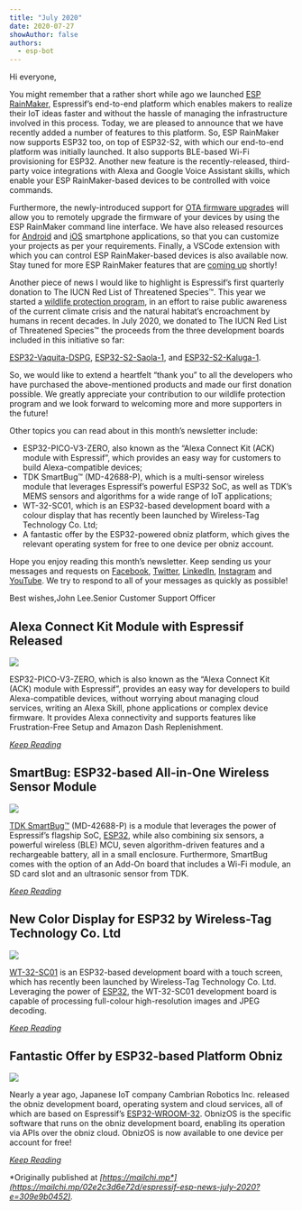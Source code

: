 ```yaml
---
title: "July 2020"
date: 2020-07-27
showAuthor: false
authors: 
  - esp-bot
---
```

Hi everyone,

You might remember that a rather short while ago we launched [ESP RainMaker](https://www.espressif.com/en/news/ESP-RainMaker), Espressif’s end-to-end platform which enables makers to realize their IoT ideas faster and without the hassle of managing the infrastructure involved in this process. Today, we are pleased to announce that we have recently added a number of features to this platform. So, ESP RainMaker now supports ESP32 too, on top of ESP32-S2, with which our end-to-end platform was initially launched. It also supports BLE-based Wi-Fi provisioning for ESP32. Another new feature is the recently-released, third-party voice integrations with Alexa and Google Voice Assistant skills, which enable your ESP RainMaker-based devices to be controlled with voice commands.

Furthermore, the newly-introduced support for [OTA firmware upgrades](https://rainmaker.espressif.com/docs/ota.html) will allow you to remotely upgrade the firmware of your devices by using the ESP RainMaker command line interface. We have also released resources for [Android](https://github.com/espressif/esp-rainmaker-android) and [iOS](https://github.com/espressif/esp-rainmaker-ios) smartphone applications, so that you can customize your projects as per your requirements. Finally, a VSCode extension with which you can control ESP RainMaker-based devices is also available now. Stay tuned for more ESP RainMaker features that are [coming up](https://rainmaker.espressif.com/docs/what-next.html) shortly!

Another piece of news I would like to highlight is Espressif’s first quarterly donation to The IUCN Red List of Threatened Species™. This year we started a [wildlife protection program](https://www.espressif.com/en/company/corporate-responsibility/wildlife-protection-program), in an effort to raise public awareness of the current climate crisis and the natural habitat’s encroachment by humans in recent decades. In July 2020, we donated to The IUCN Red List of Threatened Species™ the proceeds from the three development boards included in this initiative so far:

[ESP32-Vaquita-DSPG](https://github.com/espressif/esp-va-sdk/blob/master/docs/en/hw-reference/esp32/user-guide-esp32-vaquita-dspg.md), [ESP32-S2-Saola-1](https://docs.espressif.com/projects/esp-idf/en/latest/esp32s2/hw-reference/esp32s2/user-guide-saola-1-v1.2.html), and [ESP32-S2-Kaluga-1](https://www.espressif.com/en/products/devkits).

So, we would like to extend a heartfelt “thank you” to all the developers who have purchased the above-mentioned products and made our first donation possible. We greatly appreciate your contribution to our wildlife protection program and we look forward to welcoming more and more supporters in the future!

Other topics you can read about in this month’s newsletter include:

- ESP32-PICO-V3-ZERO, also known as the “Alexa Connect Kit (ACK) module with Espressif”, which provides an easy way for customers to build Alexa-compatible devices;
- TDK SmartBug™ (MD-42688-P), which is a multi-sensor wireless module that leverages Espressif’s powerful ESP32 SoC, as well as TDK’s MEMS sensors and algorithms for a wide range of IoT applications;
- WT-32-SC01, which is an ESP32-based development board with a colour display that has recently been launched by Wireless-Tag Technology Co. Ltd;
- A fantastic offer by the ESP32-powered obniz platform, which gives the relevant operating system for free to one device per obniz account.

Hope you enjoy reading this month’s newsletter. Keep sending us your messages and requests on [Facebook](https://www.facebook.com/espressif/), [Twitter](https://twitter.com/EspressifSystem), [LinkedIn](https://www.linkedin.com/company/espressif-systems/), [Instagram](https://www.instagram.com/espressif_systems/) and [YouTube](https://www.youtube.com/channel/UCDBWNF7CJ2U5eLGT7o3rKog). We try to respond to all of your messages as quickly as possible!

Best wishes,John Lee.Senior Customer Support Officer

## Alexa Connect Kit Module with Espressif Released

![](https://miro.medium.com/v2/resize:fit:640/format:webp/0*M1ZoQjHaPD_ptoj4.png)

ESP32-PICO-V3-ZERO, which is also known as the “Alexa Connect Kit (ACK) module with Espressif”, provides an easy way for developers to build Alexa-compatible devices, without worrying about managing cloud services, writing an Alexa Skill, phone applications or complex device firmware. It provides Alexa connectivity and supports features like Frustration-Free Setup and Amazon Dash Replenishment.

[*Keep Reading*](https://www.espressif.com/en/news/ACK_with_ESP)

## SmartBug: ESP32-based All-in-One Wireless Sensor Module

![](https://miro.medium.com/v2/resize:fit:640/format:webp/0*Vpa_IXLb50kpBQXg.png)

[TDK SmartBug™](https://invensense.tdk.com/smartbug/) (MD-42688-P) is a module that leverages the power of Espressif’s flagship SoC, [ESP32](https://www.espressif.com/en/products/socs/esp32), while also combining six sensors, a powerful wireless (BLE) MCU, seven algorithm-driven features and a rechargeable battery, all in a small enclosure. Furthermore, SmartBug comes with the option of an Add-On board that includes a Wi-Fi module, an SD card slot and an ultrasonic sensor from TDK.

[*Keep Reading*](https://www.espressif.com/en/news/SmartBug)

## New Color Display for ESP32 by Wireless-Tag Technology Co. Ltd

![](https://miro.medium.com/v2/resize:fit:640/format:webp/0*arwcDLcBiT55L3Wl.png)

[WT-32-SC01](https://mp.weixin.qq.com/s/Oq2TgxFJRqzn_oM21GVGaA) is an ESP32-based development board with a touch screen, which has recently been launched by Wireless-Tag Technology Co. Ltd. Leveraging the power of [ESP32](https://www.espressif.com/en/products/socs/esp32), the WT-32-SC01 development board is capable of processing full-colour high-resolution images and JPEG decoding.

[*Keep Reading*](https://www.espressif.com/en/news/WT_32_SC01)

## Fantastic Offer by ESP32-based Platform Obniz

![](https://miro.medium.com/v2/resize:fit:640/format:webp/0*clYt1WZ47Jbr1C1M.png)

Nearly a year ago, Japanese IoT company Cambrian Robotics Inc. released the obniz development board, operating system and cloud services, all of which are based on Espressif’s [ESP32-WROOM-32](https://www.espressif.com/sites/default/files/documentation/esp32-wroom-32_datasheet_en.pdf). ObnizOS is the specific software that runs on the obniz development board, enabling its operation via APIs over the obniz cloud. ObnizOS is now available to one device per account for free!

[*Keep Reading*](https://www.espressif.com/en/news/obniz_offer)

*Originally published at *[*https://mailchi.mp*](https://mailchi.mp/02e2c3d6e72d/espressif-esp-news-july-2020?e=309e9b0452)*.*
